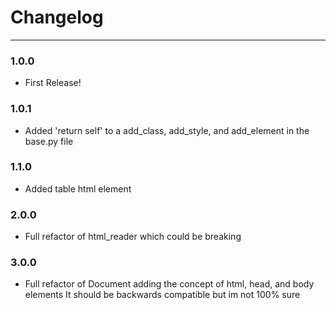# Changelog

---
### 1.0.0
- First Release!

### 1.0.1
- Added 'return self' to a add_class, add_style, and add_element in the base.py file

### 1.1.0
- Added table html element

### 2.0.0
- Full refactor of html_reader which could be breaking

### 3.0.0
- Full refactor of Document adding the concept of html, head, and body elements
  It should be backwards compatible but im not 100% sure

